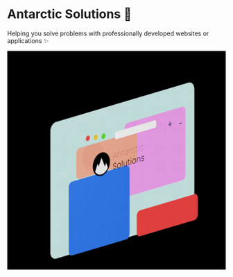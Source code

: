 # Antarctic Solutions 🐧

Helping you solve problems with professionally developed websites or applications ✨

![header.gif](..\header.gif)